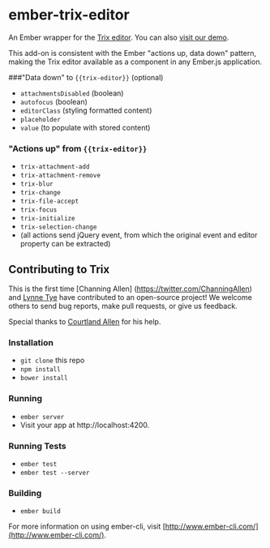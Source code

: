 # ember-trix-editor

An Ember wrapper for the [Trix editor](https://github.com/basecamp/trix).
You can also [visit our demo](http://lynnetye.github.io/ember-trix-editor).

This add-on is consistent with the Ember "actions up, data down" pattern, making
the Trix editor available as a component in any Ember.js application.

###"Data down" to `{{trix-editor}}` (optional)
* `attachmentsDisabled` (boolean)
* `autofocus` (boolean)
* `editorClass` (styling formatted content)
* `placeholder`
* `value` (to populate with stored content)

### "Actions up" from `{{trix-editor}}`
* `trix-attachment-add`
* `trix-attachment-remove`
* `trix-blur`
* `trix-change`
* `trix-file-accept`
* `trix-focus`
* `trix-initialize`
* `trix-selection-change`
* (all actions send jQuery event, from which the original event and editor
property can be extracted)

## Contributing to Trix
This is the first time [Channing Allen] (https://twitter.com/ChanningAllen) and [Lynne Tye](https://twitter.com/lynnetye)
have contributed to an open-source project! We welcome others to send bug reports,
make pull requests, or give us feedback.

Special thanks to [Courtland Allen](https://twitter.com/csallen) for his help.

### Installation

* `git clone` this repo
* `npm install`
* `bower install`

### Running

* `ember server`
* Visit your app at http://localhost:4200.

### Running Tests

* `ember test`
* `ember test --server`

### Building

* `ember build`

For more information on using ember-cli, visit [http://www.ember-cli.com/](http://www.ember-cli.com/).
